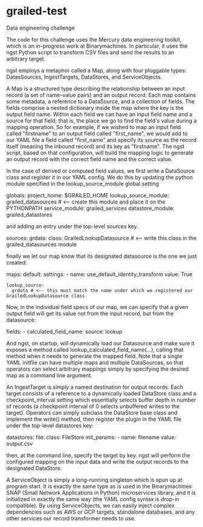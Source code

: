 # grailed-test
Data engineering challenge

The code for this challenge uses the Mercury data engineering toolkit, which is an in-progress work at Binarymachines. In particular,
it uses the ngst Python script to transform CSV files and send the results to an arbitrary target.


ngst employs a metaphor called a Map, along with four pluggable types: DatasSources, IngestTargets, DataStores, and ServiceObjects.

A Map is a structured type describing the relationship between an input record (a set of name-value pairs) and an output record.
Each map contains some metadata, a reference to a DataSource, and a collection of fields. The fields comprise a nested dictionary inside
the map where the key is the output field name. Within each field we can have an input field name and a source for that field; that is,
the place we go to find the field's value during a mapping operation. So for example, if we wished to map an input field called "firstname"
to an output field called "first_name", we would add to our YAML file a field called "first_name" and specify its source as 
the record itself (meaning the inbound record) and its key as "firstname". The ngst script, based on that configuration, will build
the mapping logic to generate an output record with the correct field name and the correct value.

In the case of derived or computed field values, we first write a DataSource class and register it in our YAML config. 
We do this by updating the python module specified in the lookup_source_module global setting 


globals:
  project_home: $GRAILED_HOME
  lookup_source_module: grailed_datasources # <-- create this module and place it on the PYTHONPATH
  service_module: grailed_services
  datastore_module: grailed_datastores


and adding an entry under the top-level sources key.

sources:
  grdata:
    class: GrailedLookupDatasource  # <-- write this class in the grailed_datasources module 


finally we let our map know that its designated datasource is the one we just created:

maps:
  default:
    settings:
        - name: use_default_identity_transform
          value: True

    lookup_source: 
      grdata # <-- this must match the name under which we registered our GrailedLookupDatasource class
      
      
 Now, in the individual field specs of our map, we can specify that a given output field will get its value not from the
 input record, but from the datasource:
 
fields:
    - calculated_field_name:
      source: lookup
      
      
 And ngst, on startup, will dynamically load our Datasource and make sure it exposes a method called 
 lookup_calculated_field_name(...), calling that method when it needs to generate the mapped field. Note that a single YAML initfile
 can have multiple maps and multiple DataSources, so that operators can select arbitrary mappings simply by specifying the desired map
 as a command line argument.
 
 An IngestTarget is simply a named destination for output records. Each target consists of a reference to a dynamically loaded DataStore
 class and a checkpoint_interval setting which essentially selects buffer depth in number of records (a checkpoint interval of 0 selects unbuffered writes 
 to the target). Operators can simply subclass the DataStore base class and implement the write() method, then register the plugin
 in the YAML file under the top-level datastores key:
 
 datastores:
    file:
        class: FileStore
        init_params:
                - name: filename
                  value: output.csv

then, at the command line, specify the target by key. ngst will perform the configured mapping on the input data and write the output
records to the designated DataStore.


A ServiceObject is simply a long-running singleton which is spun up at program start. It is exactly the same type as is used in the 
Binarymachines SNAP (Small Network Applications in Python) microservices library, and it is initialized in exactly the same way
(the YAML config syntax is drop-in compatible).
By using ServiceObjects, we can easily inject complex dependencies such as AWS or GCP targets, standalone databases, and any other
services our record transformer needs to use. 

 
 
 
 
 
 
 
 
 
      
